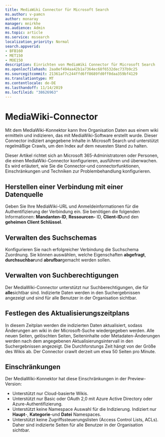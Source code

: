 ```yaml
---
title: MediaWiki Connector für Microsoft Search
ms.author: v-pamcn
author: monaray
manager: mnirkhe
ms.audience: Admin
ms.topic: article
ms.service: mssearch
localization_priority: Normal
search.appverid:
- BFB160
- MET150
- MOE150
description: Einrichten von MediaWiki Connector für Microsoft Search
ms.openlocfilehash: 2aa0ef494aa42b1a7364ec68f6532dec737b9c25
ms.sourcegitcommit: 21361af7c244ffd6ff8689fd0ff0daa359bf4129
ms.translationtype: MT
ms.contentlocale: de-DE
ms.lasthandoff: 11/14/2019
ms.locfileid: "38626963"
---
```

# <a name="mediawiki-connector"></a>MediaWiki-Connector

Mit dem MediaWiki-Konnektor kann Ihre Organisation Daten aus einem wiki ermitteln und indizieren, das mit MediaWiki-Software erstellt wurde. Dieser Connector indiziert angegebene Inhalte in Microsoft Search und unterstützt regelmäßige Crawls, um den Index auf dem neuesten Stand zu halten.

Dieser Artikel richtet sich an Microsoft 365-Administratoren oder Personen, die einen MediaWiki-Connector konfigurieren, ausführen und überwachen. Es wird erläutert, wie Sie die Connector-und connectorfunktionen, Einschränkungen und Techniken zur Problembehandlung konfigurieren.

## <a name="connect-to-a-data-source"></a>Herstellen einer Verbindung mit einer Datenquelle
Geben Sie Ihre MediaWiki-URL und Anmeldeinformationen für die Authentifizierung der Verbindung ein. Sie benötigen die folgenden Informationen: **Mandanten-ID**, **Ressourcen-** ID, **Client-ID**und den **geheimen Client Schlüssel**.

## <a name="manage-the-search-schema"></a>Verwalten des Suchschemas
Konfigurieren Sie nach erfolgreicher Verbindung die Suchschema Zuordnung. Sie können auswählen, welche Eigenschaften **abgefragt**, **durchsuchbar**und **abrufbar**gemacht werden sollen.

## <a name="manage-search-permissions"></a>Verwalten von Suchberechtigungen
Der MediaWiki-Connector unterstützt nur Suchberechtigungen, die für **alle**sichtbar sind. Indizierte Daten werden in den Suchergebnissen angezeigt und sind für alle Benutzer in der Organisation sichtbar.

## <a name="set-the-refresh-schedule"></a>Festlegen des Aktualisierungszeitplans 
In diesem Zeitplan werden die indizierten Daten aktualisiert, sodass Änderungen am wiki in der Microsoft-Suche wiedergegeben werden. Alle neuen Seiten, gelöschten Seiten, Seiteninhalte oder Metadaten-Änderungen werden nach dem angegebenen Aktualisierungsintervall in den Suchergebnissen angezeigt. Die Durchforstungs Zeit hängt von der Größe des Wikis ab. Der Connector crawlt derzeit um etwa 50 Seiten pro Minute.

## <a name="limitations"></a>Einschränkungen 
Der MediaWiki-Konnektor hat diese Einschränkungen in der Preview-Version:
* Unterstützt nur Cloud-basierte Wikis.
* Unterstützt nur Basic oder OAuth 2,0 mit Azure Active Directory oder Azure-Authentifizierung.
* Unterstützt keine Namespace Auswahl für die Indizierung. Indiziert nur **Haupt**-, **Kategorie**-und **Datei** Namespaces.
* Unterstützt keine Zugriffssteuerungslisten (Access Control Lists, ACLs). Daher sind indizierte Seiten für alle Benutzer in der Organisation sichtbar.
